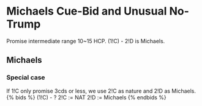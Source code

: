 # Michaels Cue-Bid and Unusual No-Trump
Promise intermediate range 10~15 HCP. (1!C) - 2!D is Michaels.

## Michaels
### Special case
If 1!C only promise 3cds or less, we use 2!C as nature and 2!D as Michaels.
{% bids %}
(1!C) - ?
2!C := NAT
2!D := Michaels
{% endbids %}
